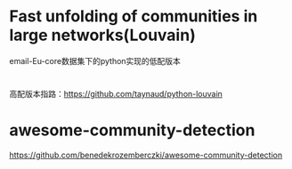 # Fast unfolding of communities in large networks(Louvain)

email-Eu-core数据集下的python实现的低配版本

#

高配版本指路：https://github.com/taynaud/python-louvain

# awesome-community-detection

https://github.com/benedekrozemberczki/awesome-community-detection
